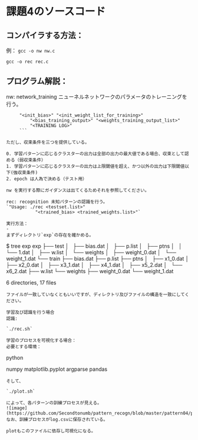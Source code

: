 課題4のソースコード
=
コンパイラする方法：
-
例：
`gcc -o nw nw.c`

`gcc -o rec rec.c`

プログラム解説：
-
nw: network_training ニューネルネットワークのパラメータのトレーニングを行う。

```"Usage: ./nw  <training_pattern_list> "
	 "<init_bias>" "<init_weight_list_for_training>"
         "<bias_training_output>" "<weights_training_output_list>"
         "<TRAINING LOG>"
	 ```
	 
ただし、収束条件を三つを提供している。

0. 学習パターンに応じるクラスターの出力は全部の出力の最大値である場合、収束として認める（弱収束条件）
1. 学習パターンに応じるクラスターの出力は上限閾値を超え、かつ以外の出力は下限閾値以下(強収束条件)
2. epoch は人為で決める（テスト用）

nw を実行する際にガイダンスは出てくるためそれを参照してください。

rec: recognition 未知パターンの認識を行う。
`"Usage: ./rec <testset.list>"
           "<trained_bias> <trained_weights.list>"`
	   
実行方法：
-
まずディレクトリ`exp`の存在を確かめる。
```
$ tree exp
exp
├── test
│   ├── bias.dat
│   ├── p.list
│   ├── ptns
│   │   └── 1.dat
│   ├── w.list
│   └── weights
│       ├── weight_0.dat
│       └── weight_1.dat
└── train
    ├── bias.dat
    ├── p.list
    ├── ptns
    │   ├── x1_0.dat
    │   ├── x2_0.dat
    │   ├── x3_1.dat
    │   ├── x4_1.dat
    │   ├── x5_2.dat
    │   └── x6_2.dat
    ├── w.list
    └── weights
        ├── weight_0.dat
        └── weight_1.dat

6 directories, 17 files
```
ファイルが一致していなくともいいですが、ディレクトリ及びファイルの構造を一致にしてください。

学習及び認識を行う場合
認識:

`./rec.sh`

学習のプロセスを可視化する場合：
必要とする環境：

```
python

numpy
matplotlib.pyplot
argparse
pandas
```
そして、

`./plot.sh`

によって、各パターンの訓練プロセスが見える。
![image](https://github.com/Secondtonumb/pattern_recogn/blob/master/pattern04/plot_exp.png)
なお、訓練プロセスがlog.csvに保存されている。

plotもこのファイルに依存し可視化になる。

